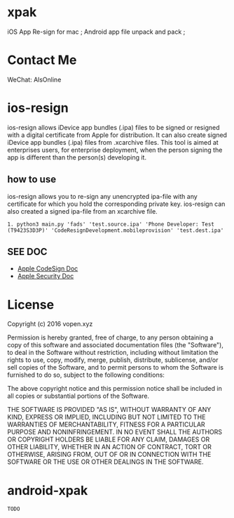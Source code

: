 # xpak
iOS App Re-sign for mac ; Android app file unpack and pack ;

# Contact Me
WeChat: AlsOnline

# ios-resign
ios-resign allows iDevice app bundles (.ipa) files to be signed or resigned with a digital certificate from Apple for distribution. It can also create signed iDevice app bundles (.ipa) files from .xcarchive files. This tool is aimed at enterprises users, for enterprise deployment, when the person signing the app is different than the person(s) developing it.

## how to use
ios-resign allows you to re-sign any unencrypted ipa-file with any certificate for which you hold the corresponding private key. ios-resign can also created a signed ipa-file from an xcarchive file.

    1. python3 main.py 'fads' 'test.source.ipa' 'Phone Developer: Test (T9423S3D3P)' 'CodeResignDevelopment.mobileprovision' 'test.dest.ipa'


## SEE DOC
* [Apple CodeSign Doc](https://developer.apple.com/support/code-signing/)
* [Apple Security Doc](https://developer.apple.com/legacy/library/documentation/Darwin/Reference/ManPages/man1/security.1.html)


# License
Copyright (c) 2016 vopen.xyz

Permission is hereby granted, free of charge, to any person obtaining a copy of this software and associated documentation files (the "Software"), to deal in the Software without restriction, including without limitation the rights to use, copy, modify, merge, publish, distribute, sublicense, and/or sell copies of the Software, and to permit persons to whom the Software is furnished to do so, subject to the following conditions:

The above copyright notice and this permission notice shall be included in all copies or substantial portions of the Software.

THE SOFTWARE IS PROVIDED "AS IS", WITHOUT WARRANTY OF ANY KIND, EXPRESS OR IMPLIED, INCLUDING BUT NOT LIMITED TO THE WARRANTIES OF MERCHANTABILITY, FITNESS FOR A PARTICULAR PURPOSE AND NONINFRINGEMENT. IN NO EVENT SHALL THE AUTHORS OR COPYRIGHT HOLDERS BE LIABLE FOR ANY CLAIM, DAMAGES OR OTHER LIABILITY, WHETHER IN AN ACTION OF CONTRACT, TORT OR OTHERWISE, ARISING FROM, OUT OF OR IN CONNECTION WITH THE SOFTWARE OR THE USE OR OTHER DEALINGS IN THE SOFTWARE.


# android-xpak
```
TODO
```
